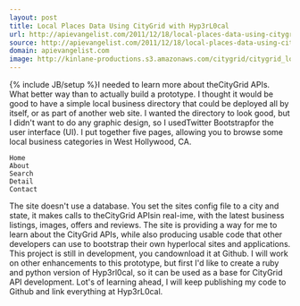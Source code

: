 ```yaml
---
layout: post
title: Local Places Data Using CityGrid with Hyp3rL0cal
url: http://apievangelist.com/2011/12/18/local-places-data-using-citygrid-with-hyp3rl0cal/
source: http://apievangelist.com/2011/12/18/local-places-data-using-citygrid-with-hyp3rl0cal/
domain: apievangelist.com
image: http://kinlane-productions.s3.amazonaws.com/citygrid/citygrid_logo.jpg
---
```

{% include JB/setup %}I needed to learn more about theCityGrid APIs. What better way than to actually build a prototype.
I thought it would be good to have a simple local business directory that could be deployed all by itself, or as part of another web site.
I wanted the directory to look good, but I didn't want to do any graphic design, so I usedTwitter Bootstrapfor the user interface (UI).
I put together five pages, allowing you to browse some local business categories in West Hollywood, CA.

	Home
	About
	Search
	Detail
	Contact

The site doesn't use a database. You set the sites config file to a city and state, it makes calls to theCityGrid APIsin real-ime, with the latest business listings, images, offers and reviews.
The site is providing a way for me to learn about the CityGrid APIs, while also producing usable code that other developers can use to bootstrap their own hyperlocal sites and applications.
This project is still in development, you candownload it at Github.
I will work on other enhancements to this prototype, but first I'd like to create a ruby and python version of Hyp3rl0cal, so it can be used as a base for CityGrid API development.
Lot's of learning ahead, I will keep publishing my code to Github and link everything at Hyp3rL0cal.
&nbsp;